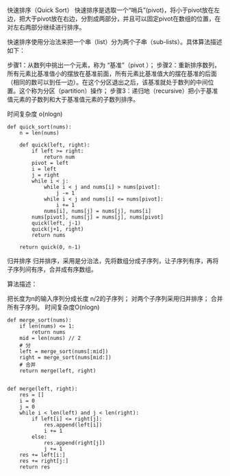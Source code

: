 快速排序（Quick Sort）
快速排序是选取一个“哨兵”(pivot)，将小于pivot放在左边，把大于pivot放在右边，分割成两部分，并且可以固定pivot在数组的位置，在对左右两部分继续进行排序。

快速排序使用分治法来把一个串（list）分为两个子串（sub-lists）。具体算法描述如下：

步骤1：从数列中挑出一个元素，称为 “基准”（pivot ）；
步骤2：重新排序数列，所有元素比基准值小的摆放在基准前面，所有元素比基准值大的摆在基准的后面（相同的数可以到任一边）。在这个分区退出之后，该基准就处于数列的中间位置。这个称为分区（partition）操作；
步骤3：递归地（recursive）把小于基准值元素的子数列和大于基准值元素的子数列排序。

时间复杂度 o(nlogn)


```
def quick_sort(nums):
    n = len(nums)
  
    def quick(left, right):
        if left >= right:
            return num
        pivot = left
        i = left
        j = right
        while i < j:
            while i < j and nums[i] > nums[pivot]:
                j -= 1
            while i < j and nums[i] <= nums[pivot]:
                i += 1
            nums[i], nums[j] = nums[j], nums[i]
        nums[pivot], nums[j] = nums[j], nums[pivot]
        quick(left, j-1)
        quick(j+1, right)
        return nums
    
    return quick(0, n-1)
```

归并排序
归并排序，采用是分治法，先将数组分成子序列，让子序列有序，再将子序列间有序，合并成有序数组。

算法描述：

把长度为n的输入序列分成长度 n/2的子序列；
对两个子序列采用归并排序；
合并所有子序列。
时间复杂度O(nlogn)
```
def merge_sort(nums):
    if len(nums) <= 1:
        return nums
    mid = len(nums) // 2
    # 分
    left = merge_sort(nums[:mid])
    right = merge_sort(nums[mid:])
    # 合并
    return merge(left, right)


def merge(left, right):
    res = []
    i = 0
    j = 0
    while i < len(left) and j < len(right):
        if left[i] <= right[j]:
            res.append(left[i])
            i += 1
        else:
            res.append(right[j])
            j += 1
    res += left[i:]
    res += right[j:]
    return res
```
